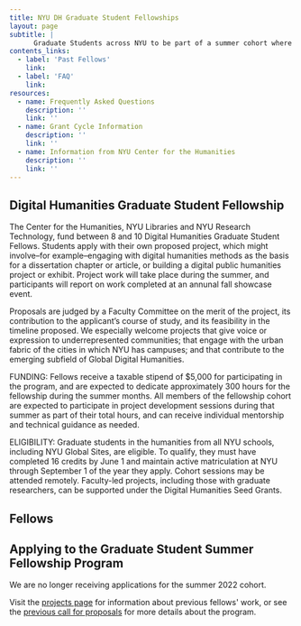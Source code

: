 ```yaml
---
title: NYU DH Graduate Student Fellowships
layout: page
subtitle: |
      Graduate Students across NYU to be part of a summer cohort where they will engage in project-based training and development. Selected students receive mentoring, a $5,000 stipend, and participate in a cohort to develop their skills and sharpen their ideas.
contents_links:
  - label: 'Past Fellows'
    link:
  - label: 'FAQ'
    link:
resources:
  - name: Frequently Asked Questions
    description: ''
    link: ''
  - name: Grant Cycle Information
    description: ''
    link: ''
  - name: Information from NYU Center for the Humanities
    description: ''
    link: ''
---
```

## Digital Humanities Graduate Student Fellowship

The Center for the Humanities, NYU Libraries and NYU Research Technology, fund between 8 and 10 Digital Humanities Graduate Student Fellows. Students apply with their own proposed project, which might involve–for example–engaging with digital humanities methods as the basis for a dissertation chapter or article, or building a digital public humanities project or exhibit. Project work will take place during the summer, and participants will report on work completed at an annunal fall showcase event.

Proposals are judged by a Faculty Committee on the merit of the project, its contribution to the applicant’s course of study, and its feasibility in the timeline proposed. We especially welcome projects that give voice or expression to underrepresented communities; that engage with the urban fabric of the cities in which NYU has campuses; and that contribute to the emerging subfield of Global Digital Humanities.

FUNDING: Fellows receive a taxable stipend of $5,000 for participating in the program, and are expected to dedicate approximately 300 hours for the fellowship during the summer months. All members of the fellowship cohort are expected to participate in project development sessions during that summer as part of their total hours, and can receive individual mentorship and technical guidance as needed.

ELIGIBILITY: Graduate students in the humanities from all NYU schools, including NYU Global Sites, are eligible. To qualify, they must have completed 16 credits by June 1 and maintain active matriculation at NYU through September 1 of the year they apply. Cohort sessions may be attended remotely. Faculty-led projects, including those with graduate researchers, can be supported under the Digital Humanities Seed Grants.

## Fellows
<!-- copy over year by year structure from Seed Grants-->

## Applying to the Graduate Student Summer Fellowship Program

We are no longer receiving applications for the summer 2022 cohort.  

Visit the [projects page](/projects/) for information about previous fellows' work, or see the [previous call for proposals](https://nyuhumanities.org/opportunity/digital-humanities-graduate-student-summer-fellowships/) for more details about the program.  

<!-- uncomment once FAQ page is created -->
<!-- See the [frequent asked questions](/funding/grad-fellowships-faq) page for information specific to the the Graduate Student Summer Fellowship program and the applications process. -->

